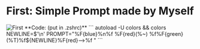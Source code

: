 # First: Simple Prompt made by Myself


<img src="https://i.ibb.co/CB6M30g/This-is-A-Screenshot-D-2022-01-09-kl-16-13-11.png" alt="First" border="0">
**Code: (put in .zshrc)**
```
autoload -U colors && colors
NEWLINE=$'\n'
PROMPT="%F{blue}%n%f  %F{red}(%~)  %f%F{green}(%T)%f${NEWLINE}%F{red}-->%f "
```

